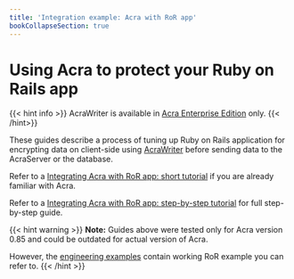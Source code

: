 ```yaml
---
title: 'Integration example: Acra with RoR app'
bookCollapseSection: true
---
```


# Using Acra to protect your Ruby on Rails app

{{< hint info >}}
AcraWriter is available in [Acra Enterprise Edition](/acra/enterprise-edition/) only.
{{< /hint>}}

These guides describe a process of tuning up Ruby on Rails application for encrypting data on client-side using [AcraWriter](/acra/acra-in-depth/architecture/sdks/acrawriter/) before sending data to the AcraServer or the database.

Refer to a [Integrating Acra with RoR app: short tutorial](ruby-on-rails-acra-short-tutorial) if you are already familiar with Acra.

Refer to a [Integrating Acra with RoR app: step-by-step tutorial](ruby-on-rails-acra-step-by-step-tutorial) for full step-by-step guide.

{{< hint warning >}}
**Note:**
Guides above were tested only for Acra version 0.85 and could be outdated for actual version of Acra.

However, the [engineering examples](https://github.com/cossacklabs/acra-engineering-demo/) contain working RoR example you can refer to.
{{< /hint >}}
